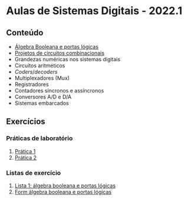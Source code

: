 # Aulas de Sistemas Digitais - 2022.1

## Conteúdo
* [Álgebra Booleana e portas lógicas](sisdig_aulas/sisdig_1.pdf)
* [Projetos de circuitos combinacionais](sisdig_aulas/sisdig_2-1.pdf)
* Grandezas numéricas nos sistemas digitais
* Circuitos aritméticos
* _Coders_/_decoders_
* Multiplexadores (Mux)
* Registradores
* Contadores síncronos e assíncronos
* Conversores A/D e D/A
* Sistemas embarcados

## Exercícios

### Práticas de laboratório
1. [Prática 1](sisdig_aulas/sisdig_pratica1.md)
2. [Prática 2](/arq_aulas/arq_pratica1.md)

### Listas de exercício
1. [Lista 1: álgebra booleana e portas lógicas](sisdig_aulas/sisdig_exercicios/Lista1-AlgebraBooleana-Gates.pdf)
2. [Form álgebra booleana e portas lógicas](https://forms.gle/5pouUtxLecaapEoL7)    
